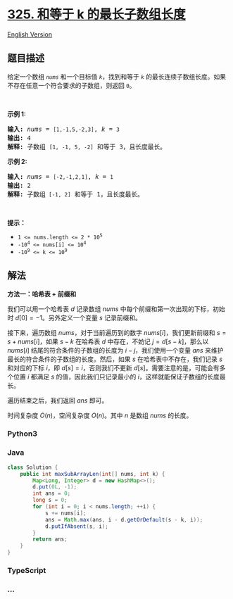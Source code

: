 # [325. 和等于 k 的最长子数组长度](https://leetcode.cn/problems/maximum-size-subarray-sum-equals-k)

[English Version](/solution/0300-0399/0325.Maximum%20Size%20Subarray%20Sum%20Equals%20k/README_EN.md)

## 题目描述

<!-- 这里写题目描述 -->

<p>给定一个数组 <code><em>nums</em></code> 和一个目标值 <code><em>k</em></code>，找到和等于<em> <code>k</code> </em>的最长连续子数组长度。如果不存在任意一个符合要求的子数组，则返回 <code>0</code>。</p>

<p>&nbsp;</p>

<p><strong>示例 1:</strong></p>

<pre>
<strong>输入: </strong><em>nums</em> = <code>[1,-1,5,-2,3]</code>, <em>k</em> = <code>3</code>
<strong>输出: </strong>4 
<strong>解释: </strong>子数组 <code>[1, -1, 5, -2]</code> 和等于 3，且长度最长。
</pre>

<p><strong>示例 2:</strong></p>

<pre>
<strong>输入: </strong><em>nums</em> = <code>[-2,-1,2,1]</code>, <em>k</em> = <code>1</code>
<strong>输出: </strong>2 <strong>
解释: </strong>子数组<code> [-1, 2]</code> 和等于 1，且长度最长。</pre>

<p>&nbsp;</p>

<p><strong>提示：</strong></p>

<ul>
	<li><code>1 &lt;= nums.length &lt;= 2 * 10<sup>5</sup></code></li>
	<li><code>-10<sup>4</sup>&nbsp;&lt;= nums[i] &lt;= 10<sup>4</sup></code></li>
	<li><code>-10<sup>9</sup>&nbsp;&lt;= k &lt;= 10<sup>9</sup></code></li>
</ul>

## 解法

<!-- 这里可写通用的实现逻辑 -->

**方法一：哈希表 + 前缀和**

我们可以用一个哈希表 $d$ 记录数组 $nums$ 中每个前缀和第一次出现的下标，初始时 $d[0] = -1$。另外定义一个变量 $s$ 记录前缀和。

接下来，遍历数组 $nums$，对于当前遍历到的数字 $nums[i]$，我们更新前缀和 $s = s + nums[i]$，如果 $s-k$ 在哈希表 $d$ 中存在，不妨记 $j = d[s - k]$，那么以 $nums[i]$ 结尾的符合条件的子数组的长度为 $i - j$，我们使用一个变量 $ans$ 来维护最长的符合条件的子数组的长度。然后，如果 $s$ 在哈希表中不存在，我们记录 $s$ 和对应的下标 $i$，即 $d[s] = i$，否则我们不更新 $d[s]$。需要注意的是，可能会有多个位置 $i$ 都满足 $s$ 的值，因此我们只记录最小的 $i$，这样就能保证子数组的长度最长。

遍历结束之后，我们返回 $ans$ 即可。

时间复杂度 $O(n)$，空间复杂度 $O(n)$。其中 $n$ 是数组 $nums$ 的长度。

<!-- tabs:start -->

### **Python3**

<!-- 这里可写当前语言的特殊实现逻辑 -->



### **Java**

<!-- 这里可写当前语言的特殊实现逻辑 -->

```java
class Solution {
    public int maxSubArrayLen(int[] nums, int k) {
        Map<Long, Integer> d = new HashMap<>();
        d.put(0L, -1);
        int ans = 0;
        long s = 0;
        for (int i = 0; i < nums.length; ++i) {
            s += nums[i];
            ans = Math.max(ans, i - d.getOrDefault(s - k, i));
            d.putIfAbsent(s, i);
        }
        return ans;
    }
}
```









### **TypeScript**



### **...**

```

```


